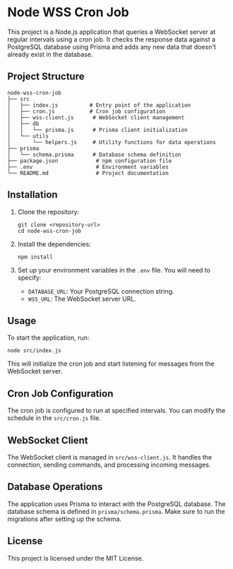 # Node WSS Cron Job

This project is a Node.js application that queries a WebSocket server at regular intervals using a cron job. It checks the response data against a PostgreSQL database using Prisma and adds any new data that doesn't already exist in the database.

## Project Structure

```
node-wss-cron-job
├── src
│   ├── index.js          # Entry point of the application
│   ├── cron.js           # Cron job configuration
│   ├── wss-client.js      # WebSocket client management
│   ├── db
│   │   └── prisma.js      # Prisma client initialization
│   └── utils
│       └── helpers.js     # Utility functions for data operations
├── prisma
│   └── schema.prisma      # Database schema definition
├── package.json            # npm configuration file
├── .env                    # Environment variables
└── README.md               # Project documentation
```

## Installation

1. Clone the repository:
   ```
   git clone <repository-url>
   cd node-wss-cron-job
   ```

2. Install the dependencies:
   ```
   npm install
   ```

3. Set up your environment variables in the `.env` file. You will need to specify:
   - `DATABASE_URL`: Your PostgreSQL connection string.
   - `WSS_URL`: The WebSocket server URL.

## Usage

To start the application, run:
```
node src/index.js
```

This will initialize the cron job and start listening for messages from the WebSocket server.

## Cron Job Configuration

The cron job is configured to run at specified intervals. You can modify the schedule in the `src/cron.js` file.

## WebSocket Client

The WebSocket client is managed in `src/wss-client.js`. It handles the connection, sending commands, and processing incoming messages.

## Database Operations

The application uses Prisma to interact with the PostgreSQL database. The database schema is defined in `prisma/schema.prisma`. Make sure to run the migrations after setting up the schema.

## License

This project is licensed under the MIT License.